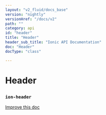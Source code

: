 ```yaml
---
layout: "v2_fluid/docs_base"
version: "nightly"
versionHref: "/docs/v2"
path: ""
category: api
id: "header"
title: "Header"
header_sub_title: "Ionic API Documentation"
doc: "Header"
docType: "class"

---
```










<h1 class="api-title">
<a class="anchor" name="header" href="#header"></a>

Header
<h3><code>ion-header</code></h3>






</h1>

<a class="improve-v2-docs" href="http://github.com/driftyco/ionic/edit/master//Users/dan/Dev/ionic2/src/components/toolbar/toolbar.ts#L4">
Improve this doc
</a>











<!-- @usage tag -->


<!-- @property tags -->



<!-- instance methods on the class -->


<!-- related link --><!-- end content block -->


<!-- end body block -->

